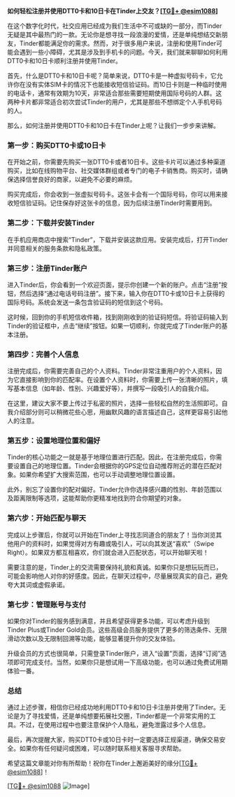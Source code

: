 **如何轻松注册并使用DTT0卡和10日卡在Tinder上交友？[[TG💪+ @esim1088](https://t.me/s/esim1088)]**

在这个数字化时代，社交应用已经成为我们生活中不可或缺的一部分，而Tinder无疑是其中最热门的一款。无论你是想寻找一段浪漫的爱情，还是单纯想结交新朋友，Tinder都能满足你的需求。然而，对于很多用户来说，注册和使用Tinder可能会遇到一些小障碍，尤其是涉及到手机卡的问题。今天，我们就来聊聊如何利用DTT0卡和10日卡顺利注册并使用Tinder。

首先，什么是DTT0卡和10日卡呢？简单来说，DTT0卡是一种虚拟号码卡，它允许你在没有实体SIM卡的情况下也能接收短信验证码。而10日卡则是一种临时使用的电话卡，通常有效期为10天，非常适合那些需要短期使用国际号码的人群。这两种卡片都非常适合初次尝试Tinder的用户，尤其是那些不想绑定个人手机号码的人。

那么，如何注册并使用DTT0卡和10日卡在Tinder上呢？让我们一步步来讲解。

### 第一步：购买DTT0卡或10日卡

在开始之前，你需要先购买一张DTT0卡或者10日卡。这些卡片可以通过多种渠道购买，比如在线购物平台、社交媒体群组或者专门的电子卡销售商。购买时，请确保选择信誉良好的商家，以避免不必要的麻烦。

购买完成后，你会收到一张虚拟号码卡。这张卡会有一个国际号码，你可以用来接收短信验证码。记住保存好这张卡的信息，因为后续注册Tinder时需要用到。

### 第二步：下载并安装Tinder

在手机应用商店中搜索“Tinder”，下载并安装这款应用。安装完成后，打开Tinder并同意相关的服务条款和隐私政策。

### 第三步：注册Tinder账户

进入Tinder后，你会看到一个欢迎页面，提示你创建一个新的账户。点击“注册”按钮，然后选择“通过电话号码注册”。接下来，输入你在DTT0卡或10日卡上获得的国际号码。系统会发送一条包含验证码的短信到这个号码。

这时候，回到你的手机短信收件箱，找到刚刚收到的验证码短信。将验证码输入到Tinder的验证框中，点击“继续”按钮。如果一切顺利，你就完成了Tinder账户的基本注册。

### 第四步：完善个人信息

注册完成后，你需要完善自己的个人资料。Tinder非常注重用户的个人资料，因为它直接影响到你的匹配率。在设置个人资料时，你需要上传一张清晰的照片，填写基本信息（如年龄、性别、兴趣爱好等），并撰写一段吸引人的自我介绍。

在这里，建议大家不要上传过于私密的照片，选择一些轻松自然的生活照即可。自我介绍部分则可以稍微花些心思，用幽默风趣的语言描述自己，这样更容易引起他人的注意。

### 第五步：设置地理位置和偏好

Tinder的核心功能之一就是基于地理位置进行匹配。因此，在注册完成后，你需要设置自己的地理位置。Tinder会根据你的GPS定位自动推荐附近的潜在匹配对象。如果你希望扩大搜索范围，也可以手动调整地理位置设置。

此外，别忘了设置你的配对偏好。Tinder允许你选择感兴趣的性别、年龄范围以及距离限制等选项，这能帮助你更精准地找到符合你期望的对象。

### 第六步：开始匹配与聊天

完成以上步骤后，你就可以开始在Tinder上寻找志同道合的朋友了！当你浏览其他用户的资料时，如果觉得对方有趣或吸引人，可以向其发送“喜欢”（Swipe Right）。如果双方都互相喜欢，你们就会进入匹配状态，可以开始聊天啦！

需要注意的是，Tinder上的交流需要保持礼貌和真诚。如果你只是想玩玩而已，可能会影响他人对你的好感度。因此，在聊天过程中，尽量展现真实的自己，避免夸大其词或虚假承诺。

### 第七步：管理账号与支付

如果你对Tinder的服务感到满意，并且希望获得更多功能，可以考虑升级到Tinder Plus或Tinder Gold会员。这些高级会员服务提供了更多的筛选条件、无限滑动次数以及无限制回溯等功能，能够显著提升你的交友体验。

升级会员的方式也很简单，只需登录Tinder账户，进入“设置”页面，选择“订阅”选项即可完成支付。当然，如果你只是想试用一下高级功能，也可以通过免费试用期体验一番。

### 总结

通过上述步骤，相信你已经成功地利用DTT0卡和10日卡注册并使用了Tinder。无论是为了寻找爱情，还是单纯想要拓展社交圈，Tinder都是一个非常实用的工具。不过，在使用过程中也要注意保护个人隐私，避免泄露过多个人信息。

最后，再次提醒大家，购买DTT0卡或10日卡时一定要选择正规渠道，确保交易安全。如果你有任何疑问或困难，可以随时联系相关客服寻求帮助。

希望这篇文章能对你有所帮助！祝你在Tinder上邂逅美好的缘分[[TG💪+ @esim1088](https://t.me/s/esim1088)]！ 

[[TG💪+ @esim1088](https://t.me/s/esim1088) ![Image](https://i.postimg.cc/4NQfJmqS/Snipaste-2025-05-13-00-14-12.png)]